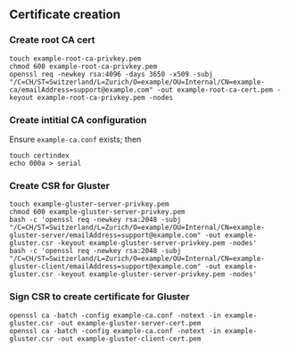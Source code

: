 ## Certificate creation

### Create root CA cert

```
touch example-root-ca-privkey.pem
chmod 600 example-root-ca-privkey.pem
openssl req -newkey rsa:4096 -days 3650 -x509 -subj "/C=CH/ST=Switzerland/L=Zurich/O=example/OU=Internal/CN=example-ca/emailAddress=support@example.com" -out example-root-ca-cert.pem -keyout example-root-ca-privkey.pem -nodes
```

### Create intitial CA configuration

Ensure `example-ca.conf` exists; then

```
touch certindex
echo 000a > serial
```


### Create CSR for Gluster

```
touch example-gluster-server-privkey.pem
chmod 600 example-gluster-server-privkey.pem
bash -c 'openssl req -newkey rsa:2048 -subj "/C=CH/ST=Switzerland/L=Zurich/O=example/OU=Internal/CN=example-gluster-server/emailAddress=support@example.com" -out example-gluster.csr -keyout example-gluster-server-privkey.pem -nodes'
bash -c 'openssl req -newkey rsa:2048 -subj "/C=CH/ST=Switzerland/L=Zurich/O=example/OU=Internal/CN=example-gluster-client/emailAddress=support@example.com" -out example-gluster.csr -keyout example-gluster-server-privkey.pem -nodes'
```


### Sign CSR to create certificate for Gluster

```
openssl ca -batch -config example-ca.conf -notext -in example-gluster.csr -out example-gluster-server-cert.pem
openssl ca -batch -config example-ca.conf -notext -in example-gluster.csr -out example-gluster-client-cert.pem
```
